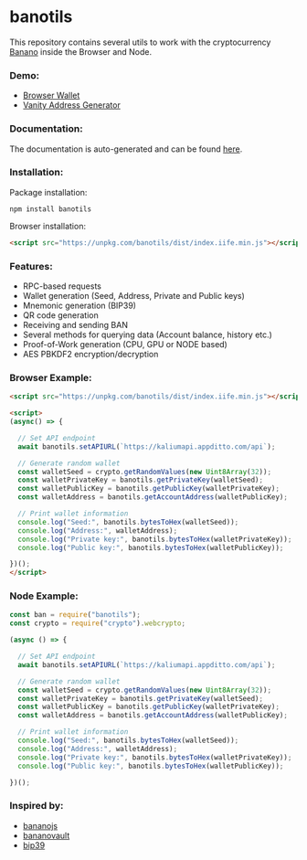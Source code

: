 # banotils

This repository contains several utils to work with the cryptocurrency [Banano](https://banano.cc/) inside the Browser and Node.

### Demo:
 - [Browser Wallet](https://maierfelix.github.io/banotils/example/wallet.html)
 - [Vanity Address Generator](https://maierfelix.github.io/banotils/example/vanity-address.html)

### Documentation:
The documentation is auto-generated and can be found [here](https://maierfelix.github.io/banotils/docs).

### Installation:
Package installation:
````
npm install banotils
````
Browser installation:
````html
<script src="https://unpkg.com/banotils/dist/index.iife.min.js"></script>
````

### Features:
 - RPC-based requests
 - Wallet generation (Seed, Address, Private and Public keys)
 - Mnemonic generation (BIP39)
 - QR code generation
 - Receiving and sending BAN
 - Several methods for querying data (Account balance, history etc.)
 - Proof-of-Work generation (CPU, GPU or NODE based)
 - AES PBKDF2 encryption/decryption

### Browser Example:
````html
<script src="https://unpkg.com/banotils/dist/index.iife.min.js"></script>

<script>
(async() => {

  // Set API endpoint
  await banotils.setAPIURL(`https://kaliumapi.appditto.com/api`);

  // Generate random wallet
  const walletSeed = crypto.getRandomValues(new Uint8Array(32));
  const walletPrivateKey = banotils.getPrivateKey(walletSeed);
  const walletPublicKey = banotils.getPublicKey(walletPrivateKey);
  const walletAddress = banotils.getAccountAddress(walletPublicKey);

  // Print wallet information
  console.log("Seed:", banotils.bytesToHex(walletSeed));
  console.log("Address:", walletAddress);
  console.log("Private key:", banotils.bytesToHex(walletPrivateKey));
  console.log("Public key:", banotils.bytesToHex(walletPublicKey));

})();
</script>
````

### Node Example:
````js
const ban = require("banotils");
const crypto = require("crypto").webcrypto;

(async () => {

  // Set API endpoint
  await banotils.setAPIURL(`https://kaliumapi.appditto.com/api`);

  // Generate random wallet
  const walletSeed = crypto.getRandomValues(new Uint8Array(32));
  const walletPrivateKey = banotils.getPrivateKey(walletSeed);
  const walletPublicKey = banotils.getPublicKey(walletPrivateKey);
  const walletAddress = banotils.getAccountAddress(walletPublicKey);

  // Print wallet information
  console.log("Seed:", banotils.bytesToHex(walletSeed));
  console.log("Address:", walletAddress);
  console.log("Private key:", banotils.bytesToHex(walletPrivateKey));
  console.log("Public key:", banotils.bytesToHex(walletPublicKey));

})();
````

### Inspired by:
 - [bananojs](https://github.com/BananoCoin/bananojs)
 - [bananovault](https://github.com/BananoCoin/bananovault)
 - [bip39](https://github.com/bitcoinjs/bip39)
